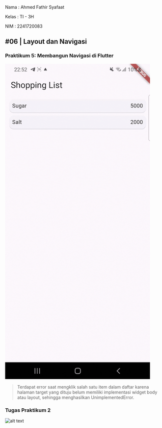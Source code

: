 Nama    : Ahmed Fathir Syafaat

Kelas   : TI - 3H

NIM     : 2241720083

## #06 | Layout dan Navigasi

### Praktikum 5: Membangun Navigasi di Flutter
![alt text](assets/images/P5.gif)
> Terdapat error saat mengklik salah satu item dalam daftar karena halaman target yang dituju belum memiliki implementasi widget body atau layout, sehingga menghasilkan UnimplementedError.

### Tugas Praktikum 2
![alt text](assets/images/T2.gif)